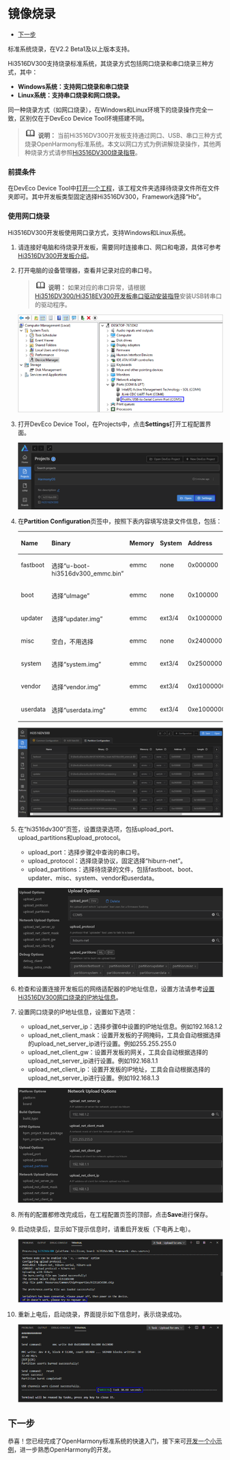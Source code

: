 # 镜像烧录<a name="ZH-CN_TOPIC_0000001119964704"></a>

-   [下一步](#section5600113114323)

标准系统烧录，在V2.2 Beta1及以上版本支持。

Hi3516DV300支持烧录标准系统，其烧录方式包括网口烧录和串口烧录三种方式，其中：

-   **Windows系统：支持网口烧录和串口烧录**
-   **Linux系统：支持串口烧录和网口烧录。**

同一种烧录方式（如网口烧录），在Windows和Linux环境下的烧录操作完全一致，区别仅在于DevEco Device Tool环境搭建不同。

>![](../public_sys-resources/icon-note.gif) **说明：** 
>当前Hi3516DV300开发板支持通过网口、USB、串口三种方式烧录OpenHarmony标准系统。本文以网口方式为例讲解烧录操作，其他两种烧录方式请参照[Hi3516DV300烧录指导](https://device.harmonyos.com/cn/docs/ide/user-guides/hi3516_upload-0000001052148681)。

### 前提条件<a name="section1458192114718"></a>

在DevEco Device Tool中[打开一个工程](https://device.harmonyos.com/cn/docs/ide/user-guides/open_project-0000001071680043)，该工程文件夹选择待烧录文件所在文件夹即可。其中开发板类型固定选择Hi3516DV300，Framework选择“Hb”。

### 使用网口烧录<a name="section134403184287"></a>

Hi3516DV300开发板使用网口录方式，支持Windows和Linux系统。

1.  请连接好电脑和待烧录开发板，需要同时连接串口、网口和电源，具体可参考[Hi3516DV300开发板介绍](https://device.harmonyos.com/cn/docs/start/introduce/oem_minitinier_des_3516-0000001152041033)。
2.  <a name="zh-cn_topic_0000001056443961_li1050616379507"></a>打开电脑的设备管理器，查看并记录对应的串口号。

    >![](../public_sys-resources/icon-note.gif) **说明：** 
    >如果对应的串口异常，请根据[Hi3516DV300/Hi3518EV300开发板串口驱动安装指导](https://device.harmonyos.com/cn/docs/ide/user-guides/hi3516_hi3518-drivers-0000001050743695)安装USB转串口的驱动程序。

    ![](figure/zh-cn_image_0000001114129428.png)

3.  打开DevEco Device Tool，在Projects中，点击**Settings**打开工程配置界面。

    ![](figure/2021-01-27_170334-16.png)

4.  在**Partition Configuration**页签中，按照下表内容填写烧录文件信息，包括：

    <a name="zh-cn_topic_0000001056443961_table18494162555410"></a>
    <table><thead align="left"><tr id="zh-cn_topic_0000001056443961_row15492132518545"><th class="cellrowborder" valign="top" width="12.5%" id="mcps1.1.9.1.1"><p id="zh-cn_topic_0000001056443961_p174911825135413"><a name="zh-cn_topic_0000001056443961_p174911825135413"></a><a name="zh-cn_topic_0000001056443961_p174911825135413"></a>Name</p>
    </th>
    <th class="cellrowborder" valign="top" width="12.5%" id="mcps1.1.9.1.2"><p id="zh-cn_topic_0000001056443961_p114911625165414"><a name="zh-cn_topic_0000001056443961_p114911625165414"></a><a name="zh-cn_topic_0000001056443961_p114911625165414"></a>Binary</p>
    </th>
    <th class="cellrowborder" valign="top" width="12.5%" id="mcps1.1.9.1.3"><p id="zh-cn_topic_0000001056443961_p1749112515417"><a name="zh-cn_topic_0000001056443961_p1749112515417"></a><a name="zh-cn_topic_0000001056443961_p1749112515417"></a>Memory</p>
    </th>
    <th class="cellrowborder" valign="top" width="12.5%" id="mcps1.1.9.1.4"><p id="zh-cn_topic_0000001056443961_p1749182575420"><a name="zh-cn_topic_0000001056443961_p1749182575420"></a><a name="zh-cn_topic_0000001056443961_p1749182575420"></a>System</p>
    </th>
    <th class="cellrowborder" valign="top" width="12.5%" id="mcps1.1.9.1.5"><p id="zh-cn_topic_0000001056443961_p174921325135414"><a name="zh-cn_topic_0000001056443961_p174921325135414"></a><a name="zh-cn_topic_0000001056443961_p174921325135414"></a>Address</p>
    </th>
    <th class="cellrowborder" valign="top" width="12.5%" id="mcps1.1.9.1.6"><p id="zh-cn_topic_0000001056443961_p749242515415"><a name="zh-cn_topic_0000001056443961_p749242515415"></a><a name="zh-cn_topic_0000001056443961_p749242515415"></a>Length</p>
    </th>
    <th class="cellrowborder" valign="top" width="12.5%" id="mcps1.1.9.1.7"><p id="zh-cn_topic_0000001056443961_p164921925115416"><a name="zh-cn_topic_0000001056443961_p164921925115416"></a><a name="zh-cn_topic_0000001056443961_p164921925115416"></a>Board</p>
    </th>
    <th class="cellrowborder" valign="top" width="12.5%" id="mcps1.1.9.1.8"><p id="zh-cn_topic_0000001056443961_p0492132595412"><a name="zh-cn_topic_0000001056443961_p0492132595412"></a><a name="zh-cn_topic_0000001056443961_p0492132595412"></a>Type</p>
    </th>
    </tr>
    </thead>
    <tbody><tr id="zh-cn_topic_0000001056443961_row949214259543"><td class="cellrowborder" valign="top" width="12.5%" headers="mcps1.1.9.1.1 "><p id="zh-cn_topic_0000001056443961_p194922259548"><a name="zh-cn_topic_0000001056443961_p194922259548"></a><a name="zh-cn_topic_0000001056443961_p194922259548"></a>fastboot</p>
    </td>
    <td class="cellrowborder" valign="top" width="12.5%" headers="mcps1.1.9.1.2 "><p id="zh-cn_topic_0000001056443961_p749222515411"><a name="zh-cn_topic_0000001056443961_p749222515411"></a><a name="zh-cn_topic_0000001056443961_p749222515411"></a>选择“u-boot-hi3516dv300_emmc.bin”</p>
    </td>
    <td class="cellrowborder" valign="top" width="12.5%" headers="mcps1.1.9.1.3 "><p id="zh-cn_topic_0000001056443961_p1749213258540"><a name="zh-cn_topic_0000001056443961_p1749213258540"></a><a name="zh-cn_topic_0000001056443961_p1749213258540"></a>emmc</p>
    </td>
    <td class="cellrowborder" valign="top" width="12.5%" headers="mcps1.1.9.1.4 "><p id="zh-cn_topic_0000001056443961_p1749220254548"><a name="zh-cn_topic_0000001056443961_p1749220254548"></a><a name="zh-cn_topic_0000001056443961_p1749220254548"></a>none</p>
    </td>
    <td class="cellrowborder" valign="top" width="12.5%" headers="mcps1.1.9.1.5 "><p id="zh-cn_topic_0000001056443961_p144921825125418"><a name="zh-cn_topic_0000001056443961_p144921825125418"></a><a name="zh-cn_topic_0000001056443961_p144921825125418"></a>0x000000</p>
    </td>
    <td class="cellrowborder" valign="top" width="12.5%" headers="mcps1.1.9.1.6 "><p id="zh-cn_topic_0000001056443961_p549272518547"><a name="zh-cn_topic_0000001056443961_p549272518547"></a><a name="zh-cn_topic_0000001056443961_p549272518547"></a>0x100000</p>
    </td>
    <td class="cellrowborder" rowspan="7" valign="top" width="12.5%" headers="mcps1.1.9.1.7 "><p id="zh-cn_topic_0000001056443961_p9492125205411"><a name="zh-cn_topic_0000001056443961_p9492125205411"></a><a name="zh-cn_topic_0000001056443961_p9492125205411"></a>固定选择“hi3516dv300”</p>
    </td>
    <td class="cellrowborder" valign="top" width="12.5%" headers="mcps1.1.9.1.8 "><p id="zh-cn_topic_0000001056443961_p1549282518548"><a name="zh-cn_topic_0000001056443961_p1549282518548"></a><a name="zh-cn_topic_0000001056443961_p1549282518548"></a>NA</p>
    </td>
    </tr>
    <tr id="zh-cn_topic_0000001056443961_row94933253545"><td class="cellrowborder" valign="top" headers="mcps1.1.9.1.1 "><p id="zh-cn_topic_0000001056443961_p1749311252542"><a name="zh-cn_topic_0000001056443961_p1749311252542"></a><a name="zh-cn_topic_0000001056443961_p1749311252542"></a>boot</p>
    </td>
    <td class="cellrowborder" valign="top" headers="mcps1.1.9.1.2 "><p id="zh-cn_topic_0000001056443961_p18493162515543"><a name="zh-cn_topic_0000001056443961_p18493162515543"></a><a name="zh-cn_topic_0000001056443961_p18493162515543"></a>选择“uImage”</p>
    </td>
    <td class="cellrowborder" valign="top" headers="mcps1.1.9.1.3 "><p id="zh-cn_topic_0000001056443961_p1249332512548"><a name="zh-cn_topic_0000001056443961_p1249332512548"></a><a name="zh-cn_topic_0000001056443961_p1249332512548"></a>emmc</p>
    </td>
    <td class="cellrowborder" valign="top" headers="mcps1.1.9.1.4 "><p id="zh-cn_topic_0000001056443961_p114931825155414"><a name="zh-cn_topic_0000001056443961_p114931825155414"></a><a name="zh-cn_topic_0000001056443961_p114931825155414"></a>none</p>
    </td>
    <td class="cellrowborder" valign="top" headers="mcps1.1.9.1.5 "><p id="zh-cn_topic_0000001056443961_p1249392565417"><a name="zh-cn_topic_0000001056443961_p1249392565417"></a><a name="zh-cn_topic_0000001056443961_p1249392565417"></a>0x100000</p>
    </td>
    <td class="cellrowborder" valign="top" headers="mcps1.1.9.1.6 "><p id="zh-cn_topic_0000001056443961_p84932253541"><a name="zh-cn_topic_0000001056443961_p84932253541"></a><a name="zh-cn_topic_0000001056443961_p84932253541"></a>0xf00000</p>
    </td>
    <td class="cellrowborder" valign="top" headers="mcps1.1.9.1.7 "><p id="zh-cn_topic_0000001056443961_p13493142515412"><a name="zh-cn_topic_0000001056443961_p13493142515412"></a><a name="zh-cn_topic_0000001056443961_p13493142515412"></a>NA</p>
    </td>
    </tr>
    <tr id="zh-cn_topic_0000001056443961_row649362515548"><td class="cellrowborder" valign="top" headers="mcps1.1.9.1.1 "><p id="zh-cn_topic_0000001056443961_p749317258546"><a name="zh-cn_topic_0000001056443961_p749317258546"></a><a name="zh-cn_topic_0000001056443961_p749317258546"></a>updater</p>
    </td>
    <td class="cellrowborder" valign="top" headers="mcps1.1.9.1.2 "><p id="zh-cn_topic_0000001056443961_p749372519545"><a name="zh-cn_topic_0000001056443961_p749372519545"></a><a name="zh-cn_topic_0000001056443961_p749372519545"></a>选择“updater.img”</p>
    </td>
    <td class="cellrowborder" valign="top" headers="mcps1.1.9.1.3 "><p id="zh-cn_topic_0000001056443961_p34931825165414"><a name="zh-cn_topic_0000001056443961_p34931825165414"></a><a name="zh-cn_topic_0000001056443961_p34931825165414"></a>emmc</p>
    </td>
    <td class="cellrowborder" valign="top" headers="mcps1.1.9.1.4 "><p id="zh-cn_topic_0000001056443961_p104932253549"><a name="zh-cn_topic_0000001056443961_p104932253549"></a><a name="zh-cn_topic_0000001056443961_p104932253549"></a>ext3/4</p>
    </td>
    <td class="cellrowborder" valign="top" headers="mcps1.1.9.1.5 "><p id="zh-cn_topic_0000001056443961_p1149310255541"><a name="zh-cn_topic_0000001056443961_p1149310255541"></a><a name="zh-cn_topic_0000001056443961_p1149310255541"></a>0x1000000</p>
    </td>
    <td class="cellrowborder" valign="top" headers="mcps1.1.9.1.6 "><p id="zh-cn_topic_0000001056443961_p194936251542"><a name="zh-cn_topic_0000001056443961_p194936251542"></a><a name="zh-cn_topic_0000001056443961_p194936251542"></a>0x1400000</p>
    </td>
    <td class="cellrowborder" valign="top" headers="mcps1.1.9.1.7 "><p id="zh-cn_topic_0000001056443961_p1849352575412"><a name="zh-cn_topic_0000001056443961_p1849352575412"></a><a name="zh-cn_topic_0000001056443961_p1849352575412"></a>NA</p>
    </td>
    </tr>
    <tr id="zh-cn_topic_0000001056443961_row1149316252542"><td class="cellrowborder" valign="top" headers="mcps1.1.9.1.1 "><p id="zh-cn_topic_0000001056443961_p114931925205416"><a name="zh-cn_topic_0000001056443961_p114931925205416"></a><a name="zh-cn_topic_0000001056443961_p114931925205416"></a>misc</p>
    </td>
    <td class="cellrowborder" valign="top" headers="mcps1.1.9.1.2 "><p id="zh-cn_topic_0000001056443961_p149318253541"><a name="zh-cn_topic_0000001056443961_p149318253541"></a><a name="zh-cn_topic_0000001056443961_p149318253541"></a>空白，不用选择</p>
    </td>
    <td class="cellrowborder" valign="top" headers="mcps1.1.9.1.3 "><p id="zh-cn_topic_0000001056443961_p64931825145418"><a name="zh-cn_topic_0000001056443961_p64931825145418"></a><a name="zh-cn_topic_0000001056443961_p64931825145418"></a>emmc</p>
    </td>
    <td class="cellrowborder" valign="top" headers="mcps1.1.9.1.4 "><p id="zh-cn_topic_0000001056443961_p1149372535411"><a name="zh-cn_topic_0000001056443961_p1149372535411"></a><a name="zh-cn_topic_0000001056443961_p1149372535411"></a>none</p>
    </td>
    <td class="cellrowborder" valign="top" headers="mcps1.1.9.1.5 "><p id="zh-cn_topic_0000001056443961_p64931253544"><a name="zh-cn_topic_0000001056443961_p64931253544"></a><a name="zh-cn_topic_0000001056443961_p64931253544"></a>0x2400000</p>
    </td>
    <td class="cellrowborder" valign="top" headers="mcps1.1.9.1.6 "><p id="zh-cn_topic_0000001056443961_p194932025195413"><a name="zh-cn_topic_0000001056443961_p194932025195413"></a><a name="zh-cn_topic_0000001056443961_p194932025195413"></a>0x100000</p>
    </td>
    <td class="cellrowborder" valign="top" headers="mcps1.1.9.1.7 "><p id="zh-cn_topic_0000001056443961_p1649332565414"><a name="zh-cn_topic_0000001056443961_p1649332565414"></a><a name="zh-cn_topic_0000001056443961_p1649332565414"></a>NA</p>
    </td>
    </tr>
    <tr id="zh-cn_topic_0000001056443961_row16494182510545"><td class="cellrowborder" valign="top" headers="mcps1.1.9.1.1 "><p id="zh-cn_topic_0000001056443961_p64948251549"><a name="zh-cn_topic_0000001056443961_p64948251549"></a><a name="zh-cn_topic_0000001056443961_p64948251549"></a>system</p>
    </td>
    <td class="cellrowborder" valign="top" headers="mcps1.1.9.1.2 "><p id="zh-cn_topic_0000001056443961_p104948254549"><a name="zh-cn_topic_0000001056443961_p104948254549"></a><a name="zh-cn_topic_0000001056443961_p104948254549"></a>选择“system.img”</p>
    </td>
    <td class="cellrowborder" valign="top" headers="mcps1.1.9.1.3 "><p id="zh-cn_topic_0000001056443961_p5494122517543"><a name="zh-cn_topic_0000001056443961_p5494122517543"></a><a name="zh-cn_topic_0000001056443961_p5494122517543"></a>emmc</p>
    </td>
    <td class="cellrowborder" valign="top" headers="mcps1.1.9.1.4 "><p id="zh-cn_topic_0000001056443961_p84948259549"><a name="zh-cn_topic_0000001056443961_p84948259549"></a><a name="zh-cn_topic_0000001056443961_p84948259549"></a>ext3/4</p>
    </td>
    <td class="cellrowborder" valign="top" headers="mcps1.1.9.1.5 "><p id="zh-cn_topic_0000001056443961_p1249432519541"><a name="zh-cn_topic_0000001056443961_p1249432519541"></a><a name="zh-cn_topic_0000001056443961_p1249432519541"></a>0x2500000</p>
    </td>
    <td class="cellrowborder" valign="top" headers="mcps1.1.9.1.6 "><p id="zh-cn_topic_0000001056443961_p154941125205415"><a name="zh-cn_topic_0000001056443961_p154941125205415"></a><a name="zh-cn_topic_0000001056443961_p154941125205415"></a>0xceb00000</p>
    </td>
    <td class="cellrowborder" valign="top" headers="mcps1.1.9.1.7 "><p id="zh-cn_topic_0000001056443961_p24941925205415"><a name="zh-cn_topic_0000001056443961_p24941925205415"></a><a name="zh-cn_topic_0000001056443961_p24941925205415"></a>NA</p>
    </td>
    </tr>
    <tr id="zh-cn_topic_0000001056443961_row10494202535417"><td class="cellrowborder" valign="top" headers="mcps1.1.9.1.1 "><p id="zh-cn_topic_0000001056443961_p3494225175414"><a name="zh-cn_topic_0000001056443961_p3494225175414"></a><a name="zh-cn_topic_0000001056443961_p3494225175414"></a>vendor</p>
    </td>
    <td class="cellrowborder" valign="top" headers="mcps1.1.9.1.2 "><p id="zh-cn_topic_0000001056443961_p6494192516544"><a name="zh-cn_topic_0000001056443961_p6494192516544"></a><a name="zh-cn_topic_0000001056443961_p6494192516544"></a>选择“vendor.img”</p>
    </td>
    <td class="cellrowborder" valign="top" headers="mcps1.1.9.1.3 "><p id="zh-cn_topic_0000001056443961_p549492595415"><a name="zh-cn_topic_0000001056443961_p549492595415"></a><a name="zh-cn_topic_0000001056443961_p549492595415"></a>emmc</p>
    </td>
    <td class="cellrowborder" valign="top" headers="mcps1.1.9.1.4 "><p id="zh-cn_topic_0000001056443961_p1494122595420"><a name="zh-cn_topic_0000001056443961_p1494122595420"></a><a name="zh-cn_topic_0000001056443961_p1494122595420"></a>ext3/4</p>
    </td>
    <td class="cellrowborder" valign="top" headers="mcps1.1.9.1.5 "><p id="zh-cn_topic_0000001056443961_p04941925115412"><a name="zh-cn_topic_0000001056443961_p04941925115412"></a><a name="zh-cn_topic_0000001056443961_p04941925115412"></a>0xd1000000</p>
    </td>
    <td class="cellrowborder" valign="top" headers="mcps1.1.9.1.6 "><p id="zh-cn_topic_0000001056443961_p749416252545"><a name="zh-cn_topic_0000001056443961_p749416252545"></a><a name="zh-cn_topic_0000001056443961_p749416252545"></a>0x10000000</p>
    </td>
    <td class="cellrowborder" valign="top" headers="mcps1.1.9.1.7 "><p id="zh-cn_topic_0000001056443961_p134941725175414"><a name="zh-cn_topic_0000001056443961_p134941725175414"></a><a name="zh-cn_topic_0000001056443961_p134941725175414"></a>NA</p>
    </td>
    </tr>
    <tr id="zh-cn_topic_0000001056443961_row349412251547"><td class="cellrowborder" valign="top" headers="mcps1.1.9.1.1 "><p id="zh-cn_topic_0000001056443961_p19494122585417"><a name="zh-cn_topic_0000001056443961_p19494122585417"></a><a name="zh-cn_topic_0000001056443961_p19494122585417"></a>userdata</p>
    </td>
    <td class="cellrowborder" valign="top" headers="mcps1.1.9.1.2 "><p id="zh-cn_topic_0000001056443961_p14494192514543"><a name="zh-cn_topic_0000001056443961_p14494192514543"></a><a name="zh-cn_topic_0000001056443961_p14494192514543"></a>选择“userdata.img”</p>
    </td>
    <td class="cellrowborder" valign="top" headers="mcps1.1.9.1.3 "><p id="zh-cn_topic_0000001056443961_p15494725175416"><a name="zh-cn_topic_0000001056443961_p15494725175416"></a><a name="zh-cn_topic_0000001056443961_p15494725175416"></a>emmc</p>
    </td>
    <td class="cellrowborder" valign="top" headers="mcps1.1.9.1.4 "><p id="zh-cn_topic_0000001056443961_p154946254549"><a name="zh-cn_topic_0000001056443961_p154946254549"></a><a name="zh-cn_topic_0000001056443961_p154946254549"></a>ext3/4</p>
    </td>
    <td class="cellrowborder" valign="top" headers="mcps1.1.9.1.5 "><p id="zh-cn_topic_0000001056443961_p204941225155420"><a name="zh-cn_topic_0000001056443961_p204941225155420"></a><a name="zh-cn_topic_0000001056443961_p204941225155420"></a>0xe1000000</p>
    </td>
    <td class="cellrowborder" valign="top" headers="mcps1.1.9.1.6 "><p id="zh-cn_topic_0000001056443961_p1449482515413"><a name="zh-cn_topic_0000001056443961_p1449482515413"></a><a name="zh-cn_topic_0000001056443961_p1449482515413"></a>0x5b800000</p>
    </td>
    <td class="cellrowborder" valign="top" headers="mcps1.1.9.1.7 "><p id="zh-cn_topic_0000001056443961_p0494182535420"><a name="zh-cn_topic_0000001056443961_p0494182535420"></a><a name="zh-cn_topic_0000001056443961_p0494182535420"></a>NA</p>
    </td>
    </tr>
    </tbody>
    </table>

    ![](figure/zh-cn_image_0000001130584312.png)

5.  在“hi3516dv300”页签，设置烧录选项，包括upload\_port、upload\_partitions和upload\_protocol。

    -   upload\_port：选择步骤[2](#zh-cn_topic_0000001056443961_li1050616379507)中查询的串口号。
    -   upload\_protocol：选择烧录协议，固定选择“hiburn-net”。
    -   upload\_partitions：选择待烧录的文件，包括fastboot、boot、updater、misc、system、vendor和userdata。

    ![](figure/zh-cn_image_0000001117621400.png)

6.  检查和设置连接开发板后的网络适配器的IP地址信息，设置方法请参考[设置Hi3516DV300网口烧录的IP地址信息](https://device.harmonyos.com/cn/docs/ide/user-guides/set_ipaddress-0000001141825075)。
7.  设置网口烧录的IP地址信息，设置如下选项：

    -   upload\_net\_server\_ip：选择步骤6中设置的IP地址信息。例如192.168.1.2
    -   upload\_net\_client\_mask：设置开发板的子网掩码，工具会自动根据选择的upload\_net\_server\_ip进行设置。例如255.255.255.0
    -   upload\_net\_client\_gw：设置开发板的网关，工具会自动根据选择的upload\_net\_server\_ip进行设置。例如192.168.1.1
    -   upload\_net\_client\_ip：设置开发板的IP地址，工具会自动根据选择的upload\_net\_server\_ip进行设置。例如192.168.1.3

    ![](figure/zh-cn_image_0000001117463460.png)

8.  所有的配置都修改完成后，在工程配置页签的顶部，点击**Save**进行保存。
9.  启动烧录后，显示如下提示信息时，请重启开发板（下电再上电）。

    ![](figure/zh-cn_image_0000001114129432.png)

10. 重新上电后，启动烧录，界面提示如下信息时，表示烧录成功。

    ![](figure/zh-cn_image_0000001113969542.png)


## 下一步<a name="section5600113114323"></a>

恭喜！您已经完成了OpenHarmony标准系统的快速入门，接下来可[开发一个小示例](../guide/device-clock-guide.md)，进一步熟悉OpenHarmony的开发。

